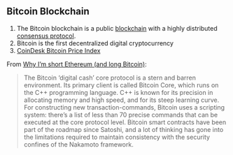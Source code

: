 ## Bitcoin Blockchain

1. The Bitcoin blockchain is a public [blockchain](./blockchain.md) with a highly distributed [consensus protocol](./consensus-algorithm.md).
1. Bitcoin is the first decentralized digital cryptocurrency
1. [CoinDesk Bitcoin Price Index](https://www.coindesk.com/price/)

From [Why I’m short Ethereum (and long Bitcoin)](https://medium.com/@tuurdemeester/why-im-short-ethereum-and-long-bitcoin-aee5b1c198fd):

> The Bitcoin ‘digital cash’ core protocol is a stern and barren environment. Its primary client is called Bitcoin Core, which runs on the C++ programming language. C++ is known for its precision in allocating memory and high speed, and for its steep learning curve. For constructing new transaction-commands, Bitcoin uses a scripting system: there’s a list of less than 70 precise commands that can be executed at the core protocol level. Bitcoin smart contracts have been part of the roadmap since Satoshi, and a lot of thinking has gone into the limitations required to maintain consistency with the security confines of the Nakamoto framework.
